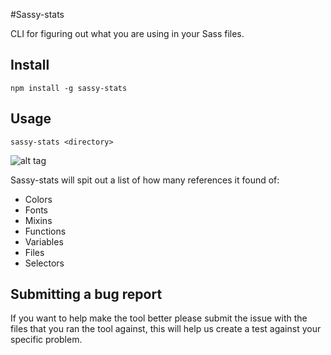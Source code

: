 #Sassy-stats

CLI for figuring out what you are using in your Sass files.

## Install
`npm install -g sassy-stats`

## Usage
`sassy-stats <directory>`

![alt tag](http://console.gif)

Sassy-stats will spit out a list of how many references it found of:
* Colors
* Fonts
* Mixins
* Functions
* Variables
* Files
* Selectors

## Submitting a bug report
If you want to help make the tool better please submit the issue with the files
that you ran the tool against, this will help us create a test against your
specific problem.

